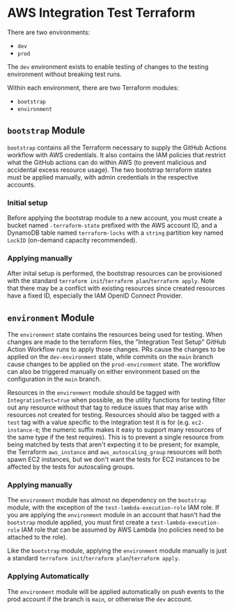 # AWS Integration Test Terraform

There are two environments:
- `dev`
- `prod`

The `dev` environment exists to enable testing of changes to the testing environment without breaking test runs.

Within each environment, there are two Terraform modules:
- `bootstrap`
- `environment`

## `bootstrap` Module
`bootstrap` contains all the Terraform necessary to supply the GitHub Actions workflow with AWS credentials.
It also contains the IAM policies that restrict what the GitHub actions can do within AWS (to prevent malicious and accidental excess resource usage).
The two bootstrap terraform states must be applied manually, with admin credentials in the respective accounts.

### Initial setup
Before applying the bootstrap module to a new account, you must create a bucket named `-terraform-state` prefixed with the AWS account ID, and a DynamoDB table named `terraform-locks` with a `string` partition key named `LockID` (on-demand capacity recommended).

### Applying manually
After inital setup is performed, the bootstrap resources can be provisioned with the standard `terraform init`/`terraform plan`/`terraform apply`.
Note that there may be a conflict with existing resources since created resources have a fixed ID, especially the IAM OpenID Connect Provider.

## `environment` Module
The `environment` state contains the resources being used for testing.
When changes are made to the terraform files, the "Integration Test Setup" GitHub Action Workflow runs to apply those changes.
PRs cause the changes to be applied on the `dev-environment` state, while commits on the `main` branch cause changes to be applied on the `prod-environment` state.
The workflow can also be triggered manually on either environment based on the configuration in the `main` branch.

Resources in the `environment` module should be tagged with `IntegrationTest=true` when possible, as the utility functions for testing filter out any resource without that tag to reduce issues that may arise with resources not created for testing.
Resources should also be tagged with a `test` tag with a value specific to the integration test it is for (e.g. `ec2-instance-0`; the numeric suffix makes it easy to support many resources of the same type if the test requires).
This is to prevent a single resource from being matched by tests that aren't expecting it to be present;
for example, the Terraform `aws_instance` and `aws_autoscaling_group` resources will both spawn EC2 instances,
but we don't want the tests for EC2 instances to be affected by the tests for autoscaling groups.

### Applying manually
The `environment` module has almost no dependency on the `bootstrap` module, with the exception of the `test-lambda-execution-role` IAM role.
If you are applying the `environment` module in an account that hasn't had the `bootstrap` module applied, you must first create a `test-lambda-execution-role` IAM role that can be assumed by AWS Lambda (no policies need to be attached to the role).

Like the `bootstrap` module, applying the `environment` module manually is just a standard `terraform init`/`terraform plan`/`terraform apply`.

### Applying Automatically
The `environment` module will be applied automatically on push events to the prod account if the branch is `main`, or otherwise the `dev` account.
